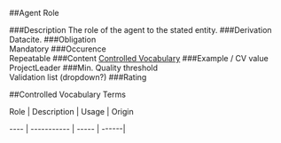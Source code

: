 ##Agent Role

###Description
The role of the agent to the stated entity.
###Derivation
Datacite.
###Obligation	
Mandatory
###Occurence	
Repeatable
###Content
[Controlled Vocabulary](#controlled-vocabulary-terms)
###Example / CV value
ProjectLeader
###Min. Quality threshold	
Validation list (dropdown?)
###Rating

##Controlled Vocabulary Terms

Role | Description | Usage | Origin

---- | ----------- | ----- | ------|
